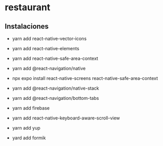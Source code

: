 # restaurant

## Instalaciones

- yarn add react-native-vector-icons
- yarn add react-native-elements
- yarn add react-native-safe-area-context
- yarn add @react-navigation/native
- npx expo install react-native-screens react-native-safe-area-context
- yarn add @react-navigation/native-stack
- yarn add @react-navigation/bottom-tabs

- yarn add firebase
- yarn add react-native-keyboard-aware-scroll-view
- yarn add yup
- yard add formik
